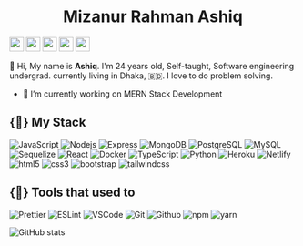 # <h1 align="center">Mizanur Rahman Ashiq</h1>

<p>
	<a href="mailto:mizanur.ashiq.se@gmail.com?subject=From%20GitHub&cc=mizanur35-2844@diu.edu.bd&body=Hi,%20there.%20Found%20you%20from%20GitHub."><img src="https://img.shields.io/badge/gmail-%23D44638.svg?&style=for-the-badge&logo=gmail&logoColor=white" height=25></a>
	<a href="https://www.linkedin.com/in/mmr-ashiq/"><img src="https://img.shields.io/badge/linkedin-%230077B5.svg?&style=for-the-badge&logo=linkedin&logoColor=white" height=25></a>
	<a href="https://twitter.com/mmr_ashiq/"><img src="https://img.shields.io/badge/twitter-%231DA1F2.svg?&style=for-the-badge&logo=twitter&logoColor=white" height=25></a>
	<a href="https://www.instagram.com/mmr_ashiq/"><img src="https://img.shields.io/badge/instagram-%23E4405F.svg?&style=for-the-badge&logo=instagram&logoColor=white" height=25></a>
	<a href="https://www.facebook.com/mmr.ashiq/"><img src="https://img.shields.io/badge/facebook-5577BF.svg?&style=for-the-badge&logo=facebook&logoColor=white" height=25></a>
</p>


:wave: Hi, My name is <strong>Ashiq</strong>. I'm 24 years old, Self-taught, Software engineering undergrad. currently living in Dhaka, 🇧🇩. I love to do problem solving.

-   🔭 I’m currently working on MERN Stack Development

## {🚀} My Stack

<p>
    <img alt="JavaScript" src="https://img.shields.io/badge/-JavaScript-FFFF00?style=flat-square&logo=javascript&logoColor=black" />
    <img alt="Nodejs" src="https://img.shields.io/badge/-Nodejs-43853d?style=flat-square&logo=Node.js&logoColor=white" />
    <img alt="Express" src="https://img.shields.io/badge/-Express-0077B5?style=flat-square&logo=express&logoColor=green" />
    <img alt="MongoDB" src="https://img.shields.io/badge/-MongoDB-13aa52?style=flat-square&logo=mongodb&logoColor=white" />
    <img alt="PostgreSQL" src="https://img.shields.io/badge/-PostgreSQL-316392?style=flat-square&logo=postgresql&logoColor=white" />
    <img alt="MySQL" src="https://img.shields.io/badge/-MySQL-e48e00?style=flat-square&logo=mysql&logoColor=black" />
    <img alt="Sequelize" src="https://img.shields.io/badge/-Sequelize-00b1ea?style=flat-square&logo=sequelize&logoColor=red" />
    <img alt="React" src="https://img.shields.io/badge/-React-45b8d8?style=flat-square&logo=react&logoColor=white" />
    <img alt="Docker" src="https://img.shields.io/badge/-Docker-46a2f1?style=flat-square&logo=docker&logoColor=white" />
    <img alt="TypeScript" src="https://img.shields.io/badge/-TypeScript-007ACC?style=flat-square&logo=typescript&logoColor=white" />
    <img alt="Python" src="https://img.shields.io/badge/-Python-4281b4?style=flat-square&logo=python&logoColor=white" />
    <img alt="Heroku" src="https://img.shields.io/badge/-Heroku-430098?style=flat-square&logo=heroku&logoColor=white" />
    <img alt="Netlify" src="https://img.shields.io/badge/-Netlify-00FFFF?style=flat-square&logo=netlify&logoColor=black" />
    <img alt="html5" src="https://img.shields.io/badge/-HTML5-E34F26?style=flat-square&logo=html5&logoColor=white" />
    <img alt="css3" src="https://img.shields.io/badge/-CSS3-0000FF?style=flat-square&logo=css3&logoColor=white" />
	<img alt="bootstrap" src="https://img.shields.io/badge/-Bootstrap-7952B3?style=flat-square&logo=bootstrap&logoColor=white" />
	<img alt="tailwindcss" src="https://img.shields.io/badge/-Tailwind-00D8FF?style=flat-square&logo=tailwindcss&logoColor=white" />
</p>

## {:whale:} Tools that used to

<p>
    <img alt="Prettier" src="https://img.shields.io/badge/-Prettier-F7B93E?style=flat-square&logo=prettier&logoColor=white" />
    <img alt="ESLint" src="https://img.shields.io/badge/-ESLint-00FFFF?style=flat-square&logo=eslint&logoColor=white" />
    <img alt="VSCode" src="https://img.shields.io/badge/-VSCode-00008B?style=flat-square&logo=visualstudio&logoColor=white" />
    <img alt="Git" src="https://img.shields.io/badge/-Git-F05032?style=flat-square&logo=git&logoColor=white" />
    <img alt="Github" src="https://img.shields.io/badge/-Github-1F1E1F?style=flat-square&logo=github&logoColor=white" />
	<img alt="npm" src="https://img.shields.io/badge/-NPM-CB3837?style=flat-square&logo=npm&logoColor=white" />
    <img alt="yarn" src="https://img.shields.io/badge/-Yarn-ECE8EB?style=flat-square&logo=yarn&logoColor=black" />
</p>

<!--
![Top Langs](https://github-readme-stats.vercel.app/api/top-langs/?username=mmr-ashiq&hide=css,html)
-->

![GitHub stats](https://github-readme-stats.vercel.app/api?username=mmr-ashiq&show_icons=true&hide_border=true&theme=radical)

